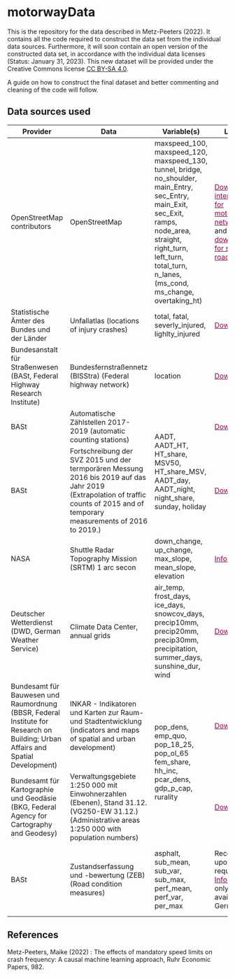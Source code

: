 # motorwayData
This is the repository for the data described in Metz-Peeters (2022). It contains all the code required to construct the data set from the individual data sources. Furthermore, it will soon contain an open version of the constructed data set, in accordance with the individual data licenses (Status: January 31, 2023). This new dataset will be provided under the Creative Commons license [CC BY-SA 4.0](https://creativecommons.org/licenses/by-sa/4.0/). 

A guide on how to construct the final dataset and better commenting and cleaning of the code will follow. 

## Data sources used
<table class="tg">
<thead>
  <tr>
    <th class="tg-p1nr">Provider</th>
    <th class="tg-p1nr">Data</th>
    <th class="tg-0pky">Variable(s)</th>
    <th class="tg-0pky">Links</th>
    <th class="tg-0pky">License</th>
    <th class="tg-0pky">Consequence</th>
  </tr>
</thead>
<tbody>
  <tr>
    <td class="tg-0pky">OpenStreetMap contributors</td>
    <td class="tg-0pky">OpenStreetMap</td>
    <td class="tg-sg5v">maxspeed_100, maxspeed_120, maxspeed_130, tunnel, bridge, no_shoulder, main_Entry, sec_Entry, main_Exit, sec_Exit, ramps, node_area, straight, right_turn, left_turn, total_turn, n_lanes, (ms_cond, ms_change, overtaking_ht)</td>
    <td class="tg-0pky"><a href="https://overpass-turbo.eu/" target="_blank" rel="noopener noreferrer"><span style="color:#905">Download interface for motorway network</span></a> and <a href="https://download.geofabrik.de/europe/germany.html" target="_blank" rel="noopener noreferrer"><span style="color:#905">downloads for side roads</span></a></td>
    <td class="tg-0pky"><a href="https://wiki.osmfoundation.org/wiki/Licence/Licence_and_Legal_FAQ" target="_blank" rel="noopener noreferrer"><span style="color:#905">License defined</span></a>, <a href="https://opendatacommons.org/licenses/odbl/1-0/" target="_blank" rel="noopener noreferrer"><span style="color:#905">Open Data Commons Open Database License (ODbL) v1.0</span></a></td>
    <td class="tg-0pky">Open use under attribution</td>
  </tr>
  <tr>
    <td class="tg-0pky">Statistische Ämter des Bundes und der Länder</td>
    <td class="tg-0pky">Unfallatlas (locations of injury crashes)</td>
    <td class="tg-sg5v">total, fatal, severly_injured, lighlty_injured</td>
    <td class="tg-0pky"><a href="https://unfallatlas.statistikportal.de/_opendata2022.html" target="_blank" rel="noopener noreferrer"><span style="color:#905">Downloads</span></a></td>
    <td class="tg-0pky"><a href="https://unfallatlas.statistikportal.de/_opendata2022.html" target="_blank" rel="noopener noreferrer"><span style="color:#905">License defined</span></a>, <a href="https://www.govdata.de/dl-de/by-2-0" target="_blank" rel="noopener noreferrer"><span style="color:#905">Datenlizenz Deutschland – Namensnennung – Version 2.0</span></a></td>
    <td class="tg-0pky">Open use under attribution</td>
  </tr>
  <tr>
    <td class="tg-0pky">Bundesanstalt für Straßenwesen (BASt, Federal Highway Research Institute)</td>
    <td class="tg-0pky">Bundesfernstraßennetz (BISStra) (Federal highway network)</td>
    <td class="tg-sg5v">location</td>
    <td class="tg-0pky"><a href="https://www.bast.de/DE/Verkehrstechnik/Fachthemen/Daten/Daten-BISStra.html?nn=1817946" target="_blank" rel="noopener noreferrer"><span style="color:#905">Download</span></a></td>
    <td class="tg-0pky"><a href="https://www.govdata.de/web/guest/suchen/-/details/datensatz-bundesfernstrassennetzcc7e0" target="_blank" rel="noopener noreferrer"><span style="color:#905">License defined</span></a>, <a href="http://www.gesetze-im-internet.de/geonutzv/" target="_blank" rel="noopener noreferrer"><span style="color:#905">GeoNutzV</span></a></td>
    <td class="tg-0pky">Open use under attribution</td>
  </tr>
  <tr>
    <td class="tg-0pky">BASt</td>
    <td class="tg-0pky">Automatische Zählstellen 2017-2019 (automatic counting stations)</td>
    <td class="tg-sg5v" rowspan="2"><span style="font-weight:normal">AADT, AADT_HT, HT_share, MSV50, HT_share_MSV, AADT_day, AADT_night, night_share, sunday, holiday</span><br></td>
    <td class="tg-0pky"><a href="https://www.bast.de/DE/Verkehrstechnik/Fachthemen/v2-verkehrszaehlung/zaehl_node.html;jsessionid=9BE1F5EC97952EEFAB21C06D3F0BFD7B.live11314" target="_blank" rel="noopener noreferrer"><span style="color:#905">Downloads</span></a></td>
    <td class="tg-0pky"><a href="https://www.mcloud.de/web/guest/suche/-/results/detail/6CD31C11-50E5-4DB3-A7C7-8CA9774B525B" target="_blank" rel="noopener noreferrer"><span style="color:#905">License defined</span></a>, <a href="https://www.govdata.de/dl-de/by-nc-1-0" target="_blank" rel="noopener noreferrer"><span style="color:#905">Datenlizenz Deutschland Namensnennung - Version 1.0?</span></a></td>
    <td class="tg-0pky">Open use under attribution</td>
  </tr>
  <tr>
    <td class="tg-0pky">BASt</td>
    <td class="tg-0pky">Fortschreibung der SVZ 2015 und der termporären Messung 2016 bis 2019 auf das Jahr 2019 (Extrapolation of traffic counts of 2015 and of temporary measurements of 2016 to 2019.)</td>
    <td class="tg-0pky"><a href="https://www.bast.de/DE/Statistik/Verkehrsdaten/Manuelle-Zaehlung.html" target="_blank" rel="noopener noreferrer"><span style="color:#905">Download</span></a></td>
    <td class="tg-0pky">Unclear, waiting for response</td>
    <td class="tg-0pky">Unclear</td>
  </tr>
  <tr>
    <td class="tg-0pky">NASA</td>
    <td class="tg-0pky">Shuttle Radar Topography Mission (SRTM) 1 arc secon</td>
    <td class="tg-sg5v">down_change, up_change, max_slope, mean_slope, elevation</td>
    <td class="tg-0pky"><a href="https://www2.jpl.nasa.gov/srtm/" target="_blank" rel="noopener noreferrer"><span style="color:#905">Information</span></a></td>
    <td class="tg-0pky"><a href="https://www.earthdata.nasa.gov/learn/use-data/data-use-policy" target="_blank" rel="noopener noreferrer"><span style="color:#905">License defined and text</span></a></td>
    <td class="tg-0pky">Open use</td>
  </tr>
  <tr>
    <td class="tg-0pky">Deutscher Wetterdienst   (DWD, German Weather Service)</td>
    <td class="tg-0pky">Climate Data Center, annual grids</td>
    <td class="tg-sg5v">air_temp, frost_days, ice_days, snowcov_days, precip10mm, precip20mm, precip30mm, precipitation, summer_days, sunshine_dur, wind</td>
    <td class="tg-0pky"><a href="https://opendata.dwd.de/climate_environment/CDC/grids_germany/annual/" target="_blank" rel="noopener noreferrer"><span style="color:#905">Downloads</span></a></td>
    <td class="tg-0pky"><a href="https://opendata.dwd.de/climate_environment/CDC/Terms_of_use.pdf" target="_blank" rel="noopener noreferrer"><span style="color:#905">License defined</span></a>, <a href="http://www.gesetze-im-internet.de/geonutzv/" target="_blank" rel="noopener noreferrer"><span style="color:#905">GeoNutzV</span></a></td>
    <td class="tg-0pky">Open use under attribution</td>
  </tr>
  <tr>
    <td class="tg-0pky">Bundesamt für Bauwesen und Raumordnung (BBSR, Federal Institute for Research on Building; Urban Affairs and Spatial Development)</td>
    <td class="tg-0pky">INKAR - Indikatoren und Karten zur Raum- und Stadtentwicklung (indicators and maps of spatial and urban development)</td>
    <td class="tg-sg5v" rowspan="2">pop_dens, emp_quo, pop_18_25, pop_ol_65<br>fem_share, hh_inc, pcar_dens, gdp_p_cap, rurality</td>
    <td class="tg-0pky"><a href="https://www.inkar.de/" target="_blank" rel="noopener noreferrer"><span style="color:#905">Downloads</span></a></td>
    <td class="tg-0pky"><a href="https://www.bbsr.bund.de/BBSR/DE/service/nutzungshinweise/_node.html" target="_blank" rel="noopener noreferrer"><span style="color:#905">License defined</span></a>, <a href="https://www.govdata.de/dl-de/by-2-0" target="_blank" rel="noopener noreferrer"><span style="color:#905">Datenlizenz Deutschland – Namensnennung – Version 2.0</span></a></td>
    <td class="tg-0pky">Open use under attribution</td>
  </tr>
  <tr>
    <td class="tg-0pky">Bundesamt für Kartographie und Geodäsie (BKG, Federal Agency for Cartography and Geodesy)</td>
    <td class="tg-0pky">Verwaltungsgebiete 1:250 000 mit Einwohnerzahlen (Ebenen), Stand 31.12. (VG250-EW 31.12.)  (Administrative areas 1:250 000 with population numbers)</td>
    <td class="tg-0pky"><a href="https://gdz.bkg.bund.de/index.php/default/open-data/verwaltungsgebiete-1-250-000-mit-einwohnerzahlen-stand-31-12-vg250-ew-31-12.html" target="_blank" rel="noopener noreferrer"><span style="color:#905">Download</span></a></td>
    <td class="tg-0pky"><a href="https://gdz.bkg.bund.de/index.php/default/open-data/verwaltungsgebiete-1-250-000-mit-einwohnerzahlen-stand-31-12-vg250-ew-31-12.html" target="_blank" rel="noopener noreferrer"><span style="color:#905">License defined in tab "Nutzungsbedingungen"</span></a>, <a href="https://www.govdata.de/dl-de/by-2-0" target="_blank" rel="noopener noreferrer"><span style="color:#905">Datenlizenz Deutschland – Namensnennung – Version 2.0</span></a></td>
    <td class="tg-0pky">Open use under attribution</td>
  </tr>
  <tr>
    <td class="tg-0pky">BASt</td>
    <td class="tg-0pky">Zustandserfassung und -bewertung (ZEB) (Road condition measures)</td>
    <td class="tg-sg5v">asphalt, sub_mean, sub_var, sub_max, perf_mean, perf_var, per_max</td>
    <td class="tg-0pky">Received upon request. <a href="https://bmdv.bund.de/SharedDocs/DE/Artikel/StB/zustandserfassung-und-bewertung.html" target="_blank" rel="noopener noreferrer"><span style="color:#905">Information</span></a> only available in German</td>
    <td class="tg-0pky">Individual data usage agreement prohibits sharing the data.</td>
    <td class="tg-0pky">Excluded from new data set. Code to merge this data to the open data set will be provided.</td>
  </tr>
</tbody>
</table>



## References
Metz-Peeters, Maike (2022) : The effects of mandatory speed limits on crash frequency: A causal machine learning approach, Ruhr Economic Papers, 982.
